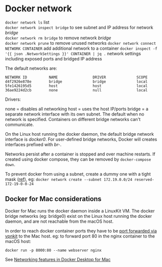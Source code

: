 # Docker network

`docker network ls` list  
`docker network inspect bridge` to see subnet and IP address for network _bridge_  
`docker network rm bridge` to remove network _bridge_  
`docker network prune` to remove unused networks
`docker network connect NETWORK CONTAINER` add additional network to a container
`docker inspect -f '{{ json .NetworkSettings }}' CONTAINER | jq .` network settings including exposed ports and bridged IP address

The default networks are:

```
NETWORK ID          NAME                DRIVER              SCOPE
d4f2926e878e        bridge              bridge              local
5fe1426195d5        host                host                local
36ae9224d2cb        none                null                local
```

Drivers:

none = disables all networking
host = uses the host IP/ports
bridge = a separate network interface with its own subnet. The default when no network is specified. Containers on different bridge networks can't communicate.

On the Linux host running the docker daemon, the default bridge network interface is _docker0_. For user-defined bridge networks, Docker will creates interfaces prefixed with _br-_.

Networks persist after a container is stopped and over machine restarts. If created using docker compose, they can be removed by `docker-compose down`.

To prevent docker from using a subnet, create a dummy one with a tight mask ([ref](https://github.com/moby/moby/issues/21776#issuecomment-222325610)), eg:
`docker network create --subnet 172.19.0.0/24 reserved-172-19-0-0-24`

## Docker for Mac considerations

Docker for Mac runs the docker daemon inside a LinuxKit VM. The docker bridge networks (eg: bridge0) exist on the Linux host running the docker daemon, and are not reachable from the macOS host.

In order to reach docker container ports they have to be [port forwarded via vpnkit](https://github.com/moby/vpnkit/blob/master/docs/ports.md) to the Mac host. eg: to forward port 80 in the nginx container to the macOS host:

```
docker run -p 8000:80 --name webserver nginx
```

See [Networking features in Docker Desktop for Mac](https://docs.docker.com/docker-for-mac/networking/#known-limitations-use-cases-and-workarounds)
